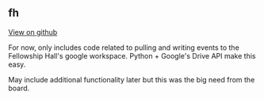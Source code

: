 ## fh

[View on github](https://www.github.com/stevenranney/fh)

For now, only includes code related to pulling and writing events to the Fellowship Hall's google workspace. Python + Google's Drive API make this easy. 

May include additional functionality later but this was the big need from the board.